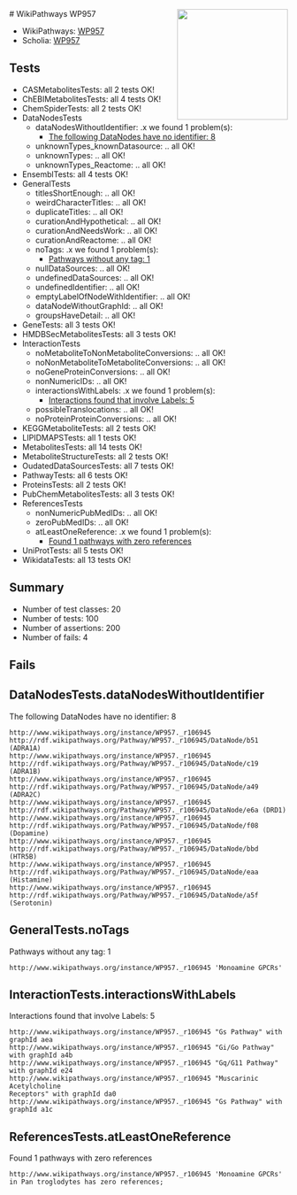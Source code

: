 <img style="float: right; width: 200px" src="https://upload.wikimedia.org/wikipedia/commons/thumb/8/83/Wplogo_with_text_500.png/640px-Wplogo_with_text_500.png" />
# WikiPathways WP957

* WikiPathways: [WP957](https://new.wikipathways.org/pathways/WP957)
* Scholia: [WP957](https://scholia.toolforge.org/wikipathways/WP957)
## Tests
* CASMetabolitesTests: all 2 tests OK!
* ChEBIMetabolitesTests: all 4 tests OK!
* ChemSpiderTests: all 2 tests OK!
* DataNodesTests
    * dataNodesWithoutIdentifier: .x we found 1 problem(s):
        * [The following DataNodes have no identifier: 8](#d2d32fa7)
    * unknownTypes_knownDatasource: .. all OK!
    * unknownTypes: .. all OK!
    * unknownTypes_Reactome: .. all OK!
* EnsemblTests: all 4 tests OK!
* GeneralTests
    * titlesShortEnough: .. all OK!
    * weirdCharacterTitles: .. all OK!
    * duplicateTitles: .. all OK!
    * curationAndHypothetical: .. all OK!
    * curationAndNeedsWork: .. all OK!
    * curationAndReactome: .. all OK!
    * noTags: .x we found 1 problem(s):
        * [Pathways without any tag: 1](#b5a30a81)
    * nullDataSources: .. all OK!
    * undefinedDataSources: .. all OK!
    * undefinedIdentifier: .. all OK!
    * emptyLabelOfNodeWithIdentifier: .. all OK!
    * dataNodeWithoutGraphId: .. all OK!
    * groupsHaveDetail: .. all OK!
* GeneTests: all 3 tests OK!
* HMDBSecMetabolitesTests: all 3 tests OK!
* InteractionTests
    * noMetaboliteToNonMetaboliteConversions: .. all OK!
    * noNonMetaboliteToMetaboliteConversions: .. all OK!
    * noGeneProteinConversions: .. all OK!
    * nonNumericIDs: .. all OK!
    * interactionsWithLabels: .x we found 1 problem(s):
        * [Interactions found that involve Labels: 5](#630d267c)
    * possibleTranslocations: .. all OK!
    * noProteinProteinConversions: .. all OK!
* KEGGMetaboliteTests: all 2 tests OK!
* LIPIDMAPSTests: all 1 tests OK!
* MetabolitesTests: all 14 tests OK!
* MetaboliteStructureTests: all 2 tests OK!
* OudatedDataSourcesTests: all 7 tests OK!
* PathwayTests: all 6 tests OK!
* ProteinsTests: all 2 tests OK!
* PubChemMetabolitesTests: all 3 tests OK!
* ReferencesTests
    * nonNumericPubMedIDs: .. all OK!
    * zeroPubMedIDs: .. all OK!
    * atLeastOneReference: .x we found 1 problem(s):
        * [Found 1 pathways with zero references](#35eb778e)
* UniProtTests: all 5 tests OK!
* WikidataTests: all 13 tests OK!


## Summary

* Number of test classes: 20
* Number of tests: 100
* Number of assertions: 200
* Number of fails: 4

## Fails

<a name="d2d32fa7" />

## DataNodesTests.dataNodesWithoutIdentifier

The following DataNodes have no identifier: 8
```
http://www.wikipathways.org/instance/WP957._r106945 http://rdf.wikipathways.org/Pathway/WP957._r106945/DataNode/b51 (ADRA1A)
http://www.wikipathways.org/instance/WP957._r106945 http://rdf.wikipathways.org/Pathway/WP957._r106945/DataNode/c19 (ADRA1B)
http://www.wikipathways.org/instance/WP957._r106945 http://rdf.wikipathways.org/Pathway/WP957._r106945/DataNode/a49 (ADRA2C)
http://www.wikipathways.org/instance/WP957._r106945 http://rdf.wikipathways.org/Pathway/WP957._r106945/DataNode/e6a (DRD1)
http://www.wikipathways.org/instance/WP957._r106945 http://rdf.wikipathways.org/Pathway/WP957._r106945/DataNode/f08 (Dopamine)
http://www.wikipathways.org/instance/WP957._r106945 http://rdf.wikipathways.org/Pathway/WP957._r106945/DataNode/bbd (HTR5B)
http://www.wikipathways.org/instance/WP957._r106945 http://rdf.wikipathways.org/Pathway/WP957._r106945/DataNode/eaa (Histamine)
http://www.wikipathways.org/instance/WP957._r106945 http://rdf.wikipathways.org/Pathway/WP957._r106945/DataNode/a5f (Serotonin)
```

<a name="b5a30a81" />

## GeneralTests.noTags

Pathways without any tag: 1
```
http://www.wikipathways.org/instance/WP957._r106945 'Monoamine GPCRs' 
```

<a name="630d267c" />

## InteractionTests.interactionsWithLabels

Interactions found that involve Labels: 5
```
http://www.wikipathways.org/instance/WP957._r106945 "Gs Pathway" with graphId aea
http://www.wikipathways.org/instance/WP957._r106945 "Gi/Go Pathway" with graphId a4b
http://www.wikipathways.org/instance/WP957._r106945 "Gq/G11 Pathway" with graphId e24
http://www.wikipathways.org/instance/WP957._r106945 "Muscarinic
Acetylcholine 
Receptors" with graphId da0
http://www.wikipathways.org/instance/WP957._r106945 "Gs Pathway" with graphId a1c
```

<a name="35eb778e" />

## ReferencesTests.atLeastOneReference

Found 1 pathways with zero references
```
http://www.wikipathways.org/instance/WP957._r106945 'Monoamine GPCRs' in Pan troglodytes has zero references; 
```

